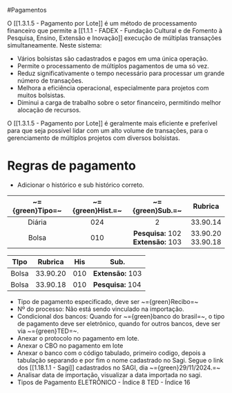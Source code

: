 #Pagamentos 

O [[1.3.1.5 - Pagamento por Lote]] é um método de processamento financeiro que permite a [[1.1.1 - FADEX - Fundação Cultural e de Fomento à Pesquisa, Ensino, Extensão e Inovação]] execução de múltiplas transações simultaneamente. Neste sistema:

- Vários bolsistas são cadastrados e pagos em uma única operação.
- Permite o processamento de múltiplos pagamentos de uma só vez.
- Reduz significativamente o tempo necessário para processar um grande número de transações.
- Melhora a eficiência operacional, especialmente para projetos com muitos bolsistas.
- Diminui a carga de trabalho sobre o setor financeiro, permitindo melhor alocação de recursos.

O [[1.3.1.5 - Pagamento por Lote]] é geralmente mais eficiente e preferível para que seja possível lidar com um alto volume de transações, para o gerenciamento de múltiplos projetos com diversos bolsistas.

# Regras de pagamento

- Adicionar o histórico e sub histórico correto.

| ~={green}Tipo=~ | ~={green}Hist.=~ |            ~={green}Sub.=~             | Rubrica              |
| :-------------: | :--------------: | :------------------------------------: | -------------------- |
|     Diária      |       024        |                   2                    | 33.90.14             |
|      Bolsa      |       010        | **Pesquisa:** 102<br>**Extensão:** 103 | 33.90.20<br>33.90.18 |

| TIpo  | Rubrica  |   His   | Sub.                  |
| :---: | :------: | :-----: | --------------------- |
| Bolsa | 33.90.20 | 010<br> | **Extensão:** 103<br> |
| Bolsa | 33.90.18 |   010   | **Pesquisa:** 104     |


- Tipo de pagamento especificado, deve ser ~={green}Recibo=~
- Nº do processo:  Não está sendo vinculado na importação.
- Condicional dos bancos:  Quando for ~={green}banco do brasil=~, o tipo de pagamento deve ser eletrônico, quando for outros bancos, deve ser via ~={green}TED=~. 
- Anexar o protocolo no pagamento em lote.
- Anexar o CBO no pagamento em lote
- Anexar o banco com o código tabulado, primeiro codigo, depois a tabulação separando e por fim o nome cadastrado no Sagi. Segue o link dos [[1.18.1.1 - Sagi]] cadastrados no SAGI, dia ~={green}29/11/2024.=~
- Analisar data de importação, visualizar a data importada no sagi.
- Tipos de Pagamento
	ELETRÔNICO - Índice 8
	TED - Índice 16